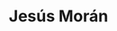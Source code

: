 ---
# Display name
title: Jesús Morán

# Full name (for SEO)
first_name: Jesús
last_name: Morán
email: moranjesus@uniovi.es

# Highlight the author in author lists? (true/false)
highlight_name: true

# Role/position/tagline
role: Assistant Professor of Software Engineering

# Organizations/Affiliations to display in Biography blox
organizations:
 - name: University of Oviedo
   url: https://www.uniovi.es/en/
 - name: Software Engineering Research Group
   url: https://giis.uniovi.es/projects?lang=en
# Social network links
# Need to use another icon? Simply download the SVG icon to your `assets/media/icons/` folder.
profiles:
- icon: at-symbol
  url: 'mailto:moranjesus@uniovi.es'
  label: E-mail Me
- icon: brands/github
  url: https://github.com/moranjesus
- icon: brands/linkedin
  url: https://www.linkedin.com/in/jesusmoranbarbon
- icon: academicons/google-scholar
  url: https://scholar.google.es/citations?user=-86fFJAAAAAJ&hl=es
- icon: academicons/orcid
  url: https://orcid.org/0000-0002-7544-3901
- icon: academicons/researchgate
  url: https://www.researchgate.net/profile/Jesus-Moran
  

interests:
- Software Engineering
- Software Testing
- Artificial Intelligence
- Big Data
- Privacy-Preserving Data Publishing (PPDP)
---